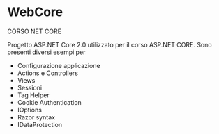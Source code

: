 # WebCore
CORSO NET CORE 

Progetto ASP.NET Core 2.0 utilizzato per il corso ASP.NET CORE. Sono presenti diversi esempi per
  - Configurazione applicazione
  - Actions e Controllers 
  - Views
  - Sessioni
  - Tag Helper
  - Cookie Authentication
  - IOptions
  - Razor syntax
  - IDataProtection
